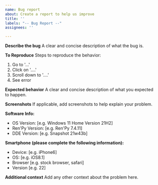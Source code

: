 ```yaml
---
name: Bug report
about: Create a report to help us improve
title: ''
labels: "-- Bug Report --"
assignees: ''

---
```


**Describe the bug**
A clear and concise description of what the bug is.

**To Reproduce**
Steps to reproduce the behavior:
1. Go to '...'
2. Click on '....'
3. Scroll down to '....'
4. See error

**Expected behavior**
A clear and concise description of what you expected to happen.

**Screenshots**
If applicable, add screenshots to help explain your problem.

**Software Info:**
 - OS Version: [e.g. Windows 11 Home Version 21H2]
 - Ren'Py Version: [e.g. Ren'Py 7.4.11]
 - DDE Version: [e.g. Snapshot 21w43b]

**Smartphone (please complete the following information):**
 - Device: [e.g. iPhone6]
 - OS: [e.g. iOS8.1]
 - Browser [e.g. stock browser, safari]
 - Version [e.g. 22]

**Additional context**
Add any other context about the problem here.
